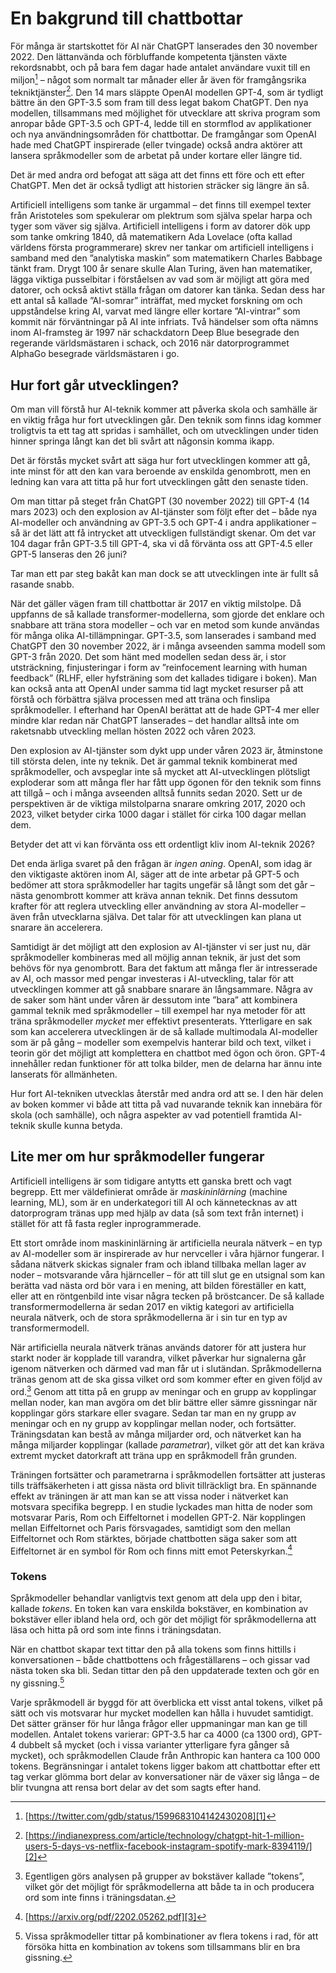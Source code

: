 # En bakgrund till chattbottar
För många är startskottet för AI när ChatGPT lanserades den 30 november 2022. Den lättanvända och förbluffande kompetenta tjänsten växte rekordsnabbt, och på bara fem dagar hade antalet användare vuxit till en miljon[^1] – något som normalt tar månader eller år även för framgångsrika tekniktjänster[^2]. Den 14 mars släppte OpenAI modellen GPT-4, som är tydligt bättre än den GPT-3.5 som fram till dess legat bakom ChatGPT. Den nya modellen, tillsammans med möjlighet för utvecklare att skriva program som anropar både GPT-3.5 och GPT-4, ledde till en stormflod av applikationer och nya användningsområden för chattbottar. De framgångar som OpenAI hade med ChatGPT inspirerade (eller tvingade) också andra aktörer att lansera språkmodeller som de arbetat på under kortare eller längre tid.

Det är med andra ord befogat att säga att det finns ett före och ett efter ChatGPT. Men det är också tydligt att historien sträcker sig längre än så.

Artificiell intelligens som tanke är urgammal – det finns till exempel texter från Aristoteles som spekulerar om plektrum som själva spelar harpa och tyger som väver sig själva. Artificiell intelligens i form av datorer dök upp som tanke omkring 1840, då matematikern Ada Lovelace (ofta kallad världens första programmerare) skrev ner tankar om artificiell intelligens i samband med den ”analytiska maskin” som matematikern Charles Babbage tänkt fram. Drygt 100 år senare skulle Alan Turing, även han matematiker, lägga viktiga pusselbitar i förståelsen av vad som är möjligt att göra med datorer, och också aktivt ställa frågan om datorer kan tänka. Sedan dess har ett antal så kallade ”AI-somrar” inträffat, med mycket forskning om och uppståndelse kring AI, varvat med längre eller kortare ”AI-vintrar” som kommit när förväntningar på AI inte infriats. Två händelser som ofta nämns inom AI-framsteg är 1997 när schackdatorn Deep Blue besegrade den regerande världsmästaren i schack, och 2016 när datorprogrammet AlphaGo besegrade världsmästaren i go.

## Hur fort går utvecklingen?
Om man vill förstå hur AI-teknik kommer att påverka skola och samhälle är en viktig fråga hur fort utvecklingen går. Den teknik som finns idag kommer troligtvis ta ett tag att spridas i samhället, och om utvecklingen under tiden hinner springa långt kan det bli svårt att någonsin komma ikapp.

Det är förstås mycket svårt att säga hur fort utvecklingen kommer att gå, inte minst för att den kan vara beroende av enskilda genombrott, men en ledning kan vara att titta på hur fort utvecklingen gått den senaste tiden.

Om man tittar på steget från ChatGPT (30 november 2022) till GPT-4 (14 mars 2023) och den explosion av AI-tjänster som följt efter det – både nya AI-modeller och användning av GPT-3.5 och GPT-4 i andra applikationer – så är det lätt att få intrycket att utveckligen fullständigt skenar. Om det var 104 dagar från GPT-3.5 till GPT-4, ska vi då förvänta oss att GPT-4.5 eller GPT-5 lanseras den 26 juni?

Tar man ett par steg bakåt kan man dock se att utvecklingen inte är fullt så rasande snabb.

När det gäller vägen fram till chattbottar är 2017 en viktig milstolpe. Då uppfanns de så kallade transformer-modellerna, som gjorde det enklare och snabbare att träna stora modeller – och var en metod som kunde användas för många olika AI-tillämpningar. GPT-3.5, som lanserades i samband med ChatGPT den 30 november 2022, är i många avseenden samma modell som GPT-3 från 2020. Det som hänt med modellen sedan dess är, i stor utsträckning, finjusteringar i form av ”reinfocement learning with human feedback” (RLHF, eller hyfsträning som det kallades tidigare i boken). Man kan också anta att OpenAI under samma tid lagt mycket resurser på att förstå och förbättra själva processen med att träna och finslipa språkmodeller. I efterhand har OpenAI berättat att de hade GPT-4 mer eller mindre klar redan när ChatGPT lanserades – det handlar alltså inte om raketsnabb utveckling mellan hösten 2022 och våren 2023.

Den explosion av AI-tjänster som dykt upp under våren 2023 är, åtminstone till största delen, inte ny teknik. Det är gammal teknik kombinerat med språkmodeller, och avspeglar inte så mycket att AI-utvecklingen plötsligt exploderar som att många fler har fått upp ögonen för den teknik som finns att tillgå – och i många avseenden alltså funnits sedan 2020. Sett ur de perspektiven är de viktiga milstolparna snarare omkring 2017, 2020 och 2023, vilket betyder cirka 1000 dagar i stället för cirka 100 dagar mellan dem.

Betyder det att vi kan förvänta oss ett ordentligt kliv inom AI-teknik 2026?

Det enda ärliga svaret på den frågan är _ingen aning_. OpenAI, som idag är den viktigaste aktören inom AI, säger att de inte arbetar på GPT-5 och bedömer att stora språkmodeller har tagits ungefär så långt som det går – nästa genombrott kommer att kräva annan teknik. Det finns dessutom krafter för att reglera utveckling eller användning av stora AI-modeller – även från utvecklarna själva. Det talar för att utvecklingen kan plana ut snarare än accelerera.

Samtidigt är det möjligt att den explosion av AI-tjänster vi ser just nu, där språkmodeller kombineras med all möjlig annan teknik, är just det som behövs för nya genombrott. Bara det faktum att många fler är intresserade av AI, och massor med pengar investeras i AI-utveckling, talar för att utvecklingen kommer att gå snabbare snarare än långsammare. Några av de saker som hänt under våren är dessutom inte ”bara” att kombinera gammal teknik med språkmodeller – till exempel har nya metoder för att träna språkmodeller _mycket_ mer effektivt presenterats. Ytterligare en sak som kan accelerera utvecklingen är de så kallade multimodala AI-modeller som är på gång – modeller som exempelvis hanterar bild och text, vilket i teorin gör det möjligt att komplettera en chattbot med ögon och öron. GPT-4 innehåller redan funktioner för att tolka bilder, men de delarna har ännu inte lanserats för allmänheten.

Hur fort AI-tekniken utvecklas återstår med andra ord att se. I den här delen av boken kommer vi både att titta på vad nuvarande teknik kan innebära för skola (och samhälle), och några aspekter av vad potentiell framtida AI-teknik skulle kunna betyda.

## Lite mer om hur språkmodeller fungerar
Artificiell intelligens är som tidigare antytts ett ganska brett och vagt begrepp. Ett mer väldefinierat område är _maskininlärning_ (machine learning, ML), som är en underkategori till AI och kännetecknas av att datorprogram tränas upp med hjälp av data (så som text från internet) i stället för att få fasta regler inprogrammerade.

Ett stort område inom maskininlärning är artificiella neurala nätverk – en typ av AI-modeller som är inspirerade av hur nervceller i våra hjärnor fungerar. I sådana nätverk skickas signaler fram och ibland tillbaka mellan lager av noder – motsvarande våra hjärnceller – för att till slut ge en utsignal som kan berätta vad nästa ord bör vara i en mening, att bilden föreställer en katt, eller att en röntgenbild inte visar några tecken på bröstcancer. De så kallade transformermodellerna är sedan 2017 en viktig kategori av artificiella neurala nätverk, och de stora språkmodellerna är i sin tur en typ av transformermodell.

När artificiella neurala nätverk tränas används datorer för att justera hur starkt noder är kopplade till varandra, vilket påverkar hur signalerna går igenom nätverken och därmed vad man får ut i slutändan. Språkmodellerna tränas genom att de ska gissa vilket ord som kommer efter en given följd av ord.[^3] Genom att titta på en grupp av meningar och en grupp av kopplingar mellan noder, kan man avgöra om det blir bättre eller sämre gissningar när kopplingar görs starkare eller svagare. Sedan tar man en ny grupp av meningar och en ny grupp av kopplingar mellan noder, och fortsätter. Träningsdatan kan bestå av många miljarder ord, och nätverket kan ha många miljarder kopplingar (kallade _parametrar_), vilket gör att det kan kräva extremt mycket datorkraft att träna upp en språkmodell från grunden.

Träningen fortsätter och parametrarna i språkmodellen fortsätter att justeras tills träffsäkerheten i att gissa nästa ord blivit tillräckligt bra. En spännande effekt av träningen är att man kan se att vissa noder i nätverket kan motsvara specifika begrepp. I en studie lyckades man hitta de noder som motsvarar Paris, Rom och Eiffeltornet i modellen GPT-2. När kopplingen mellan Eiffeltornet och Paris försvagades, samtidigt som den mellan Eiffeltornet och Rom stärktes, började chattbotten säga saker som att Eiffeltornet är en symbol för Rom och finns mitt emot Peterskyrkan.[^4]

### Tokens
Språkmodeller behandlar vanligtvis text genom att dela upp den i bitar, kallade _tokens_. En token kan vara enskilda bokstäver, en kombination av bokstäver eller ibland hela ord, och gör det möjligt för språkmodellerna att läsa och hitta på ord som inte finns i träningsdatan.

När en chattbot skapar text tittar den på alla tokens som finns hittills i konversationen – både chattbottens och frågeställarens – och gissar vad nästa token ska bli. Sedan tittar den på den uppdaterade texten och gör en ny gissning.[^5]

Varje språkmodell är byggd för att överblicka ett visst antal tokens, vilket på sätt och vis motsvarar hur mycket modellen kan hålla i huvudet samtidigt. Det sätter gränser för hur långa frågor eller uppmaningar man kan ge till modellen. Antalet tokens varierar: GPT-3.5 har ca 4000 (ca 1300 ord), GPT-4 dubbelt så mycket (och i vissa varianter ytterligare fyra gånger så mycket), och språkmodellen Claude från Anthropic kan hantera ca 100 000 tokens. Begränsningar i antalet tokens ligger bakom att chattbottar efter ett tag verkar glömma bort delar av konversationer när de växer sig långa – de blir tvungna att rensa bort delar av det som sagts efter hand.

[^1]:	[https://twitter.com/gdb/status/1599683104142430208][1]

[^2]:	[https://indianexpress.com/article/technology/chatgpt-hit-1-million-users-5-days-vs-netflix-facebook-instagram-spotify-mark-8394119/][2]

[^3]:	Egentligen görs analysen på grupper av bokstäver kallade ”tokens”, vilket gör det möjligt för språkmodellerna att både ta in och producera ord som inte finns i träningsdatan.

[^4]:	[https://arxiv.org/pdf/2202.05262.pdf][3]

[^5]:	Vissa språkmodeller tittar på kombinationer av flera tokens i rad, för att försöka hitta en kombination av tokens som tillsammans blir en bra gissning.

[1]:	https://twitter.com/gdb/status/1599683104142430208
[2]:	https://indianexpress.com/article/technology/chatgpt-hit-1-million-users-5-days-vs-netflix-facebook-instagram-spotify-mark-8394119/
[3]:	https://arxiv.org/pdf/2202.05262.pdf "Arxiv: Locating and Editing Factual Associations in GPT"